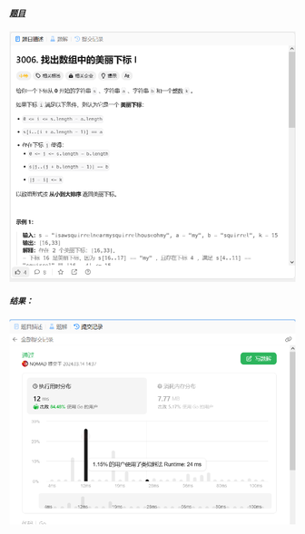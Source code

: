##### [题目](https://leetcode.cn/problems/find-beautiful-indices-in-the-given-array-i/description/)
![pic](img.png)
##### 结果：
![pic](result.png)